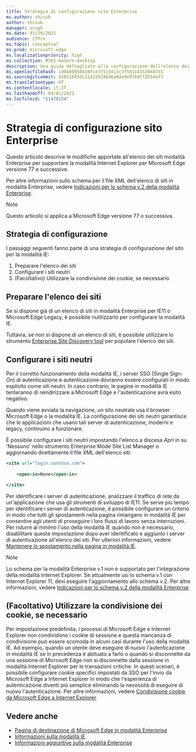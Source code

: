 ```yaml
---
title: Strategia di configurazione sito Enterprise
ms.author: shisub
author: shisub
manager: srugh
ms.date: 03/29/2021
audience: ITPro
ms.topic: conceptual
ms.prod: microsoft-edge
ms.localizationpriority: high
ms.collection: M365-modern-desktop
description: Una guida dettagliata alla configurazione dell'elenco dei siti modalità Enterprise per la modalità Internet Explorer.
ms.openlocfilehash: 1d0b80950439fce77513413c3f5d1143538487d1
ms.sourcegitcommit: 93851b83dc11422924646a04a9e0f60ff2554af7
ms.translationtype: HT
ms.contentlocale: it-IT
ms.lasthandoff: 04/01/2021
ms.locfileid: "11470154"
---
```

# <a name="enterprise-site-configuration-strategy"></a>Strategia di configurazione sito Enterprise

Questo articolo descrive le modifiche apportate all'elenco dei siti modalità Enterprise per supportare la modalità Internet Explorer per Microsoft Edge versione 77 e successive.

Per altre informazioni sullo schema per il file XML dell'elenco di siti in modalità Enterprise, vedere [Indicazioni per lo schema v.2 della modalità Enterprise](/internet-explorer/ie11-deploy-guide/enterprise-mode-schema-version-2-guidance).

> [!NOTE]
> Questo articolo si applica a Microsoft Edge versione 77 o successiva.
<!--
## Updated schema elements

The following table describes the \<open-in app\> element added to the v.2 of the Enterprise Mode schema:

| **Element** | **Description** |
| --- | --- |
| \<open-in app="**true**"\> | A child element that controls what browser is used for sites. This element is required for sites that need to **open in IE11**.|

**Example:**

``` xml
<site url="contoso.com">

  <open-in app="true">IE11</open-in>

</site>
```

The following table shows the possible values of the \<open-in\> element:

| **Value** | **Description** |
| --- | --- |
| **\<open-in\>IE11\</open-in\>** | Opens the site in IE mode or a full IE11 window. To enable IE mode, see [Configure IE mode policies](./edge-ie-mode-policies.md)|
| **\<open-in app="**true**"\>IE11\</open-in\>** | Opens the site in a full IE11 window |
| **\<open-in\>MSEdge\</open-in\>** | Opens the site in Microsoft Edge |
| **\<open-in\>None or not specified\</open-in\>** | Opens the site in the default browser or in the browser where the user navigated to the site. |
|**\<open-in\>Configurable\</open-in\>** | Allows the site to participate in IE mode engine determination. To learn more, see [Learn about Configurable sites in IE mode](edge-learnmore-configurable-sites-ie-mode.md).  |

>[!NOTE]
> The attribute app=**"true"** is only recognized when associated to _'open-in' IE11_. Adding it to the other 'open-in' elements won't change browser behavior.   -->

## <a name="configuration-strategy"></a>Strategia di configurazione

I passaggi seguenti fanno parte di una strategia di configurazione del sito per la modalità IE:
1. Preparare l'elenco dei siti
2. Configurare i siti neutri
3. (Facoltativo) Utilizzare la condivisione dei cookie, se necessario

<!--
Step 1.  – if you don’t have one use Site Discovery Step-by-Step
Step 2 – Neutral sites + sticky mode
        Use more examples and explain sticky mode better
Step 3 – If that doesn’t cover your needs, then use Cookie sharing -->

## <a name="prepare-your-site-list"></a>Preparare l'elenco dei siti

Se si dispone già di un elenco di siti in modalità Enterprise per IE11 o Microsoft Edge Legacy, è possibile riutilizzarlo per configurare la modalità IE.

Tuttavia, se non si dispone di un elenco di siti, è possibile utilizzare lo strumento [Enterprise Site Discovery tool](https://docs.microsoft.com/deployedge/edge-ie-mode-site-discovery) per popolare l'elenco dei siti.

## <a name="configure-neutral-sites"></a>Configurare i siti neutri

Per il corretto funzionamento della modalità IE, i server SSO (Single Sign-On) di autenticazione e autenticazione dovranno essere configurati in modo esplicito come siti neutri. In caso contrario, le pagine in modalità IE tenteranno di reindirizzare a Microsoft Edge e l'autenticazione avrà esito negativo.

Quando viene avviata la navigazione, un sito neutrale usa il browser Microsoft Edge o la modalità IE. La configurazione dei siti neutri garantisce che le applicazioni che usano tali server di autenticazione, moderni e legacy, continuino a funzionare.

È possibile configurare i siti neutri impostando l'elenco a discesa *Apri in* su 'Nessuno' nello strumento Enterprise Mode Site List Manager o aggiornando direttamente il file XML dell'elenco siti:

``` xml
<site url="login.contoso.com">
   
    <open-in>None</open-in>

</site>
```

Per identificare i server di autenticazione, analizzare il traffico di rete da un'applicazione che usa gli strumenti di sviluppo di IE11. Se serve più tempo per identificare i server di autenticazione, è possibile configurare un criterio in modo che tutti gli spostamenti nella pagina rimangano in modalità IE per consentire agli utenti di proseguire i loro flussi di lavoro senza interruzioni. Per ridurre al minimo l'uso della modalità IE quando non è necessario, disabilitare questa impostazione dopo aver identificato e aggiunto i server di autenticazione all'elenco dei siti. Per ulteriori informazioni, vedere [Mantenere lo spostamento nella pagina in modalità IE](https://docs.microsoft.com/deployedge/edge-learnmore-inpage-nav).

>[!NOTE]
   >Lo schema per la modalità Enterprise v.1 non è supportato per l'integrazione della modalità Internet Explorer. Se attualmente usi lo schema v.1 con Internet Explorer 11, devi eseguire l'aggiornamento allo schema v.2. Per altre informazioni, vedere [Indicazioni per lo schema v.2 della modalità Enterprise](/internet-explorer/ie11-deploy-guide/enterprise-mode-schema-version-2-guidance).

## <a name="optional-use-cookie-sharing-if-necessary"></a>(Facoltativo) Utilizzare la condivisione dei cookie, se necessario

Per impostazione predefinita, i processi di Microsoft Edge e Internet Explorer non condividono i cookie di sessione e questa mancanza di condivisione può essere scomoda in alcuni casi durante l'uso della modalità IE. Ad esempio, quando un utente deve eseguire di nuovo l'autenticazione in modalità IE se in precedenza è abituato a farlo o quando si disconnette da una sessione di Microsoft Edge non si disconnette dalla sessione in modalità Internet Explorer per le transazioni critiche. In questi scenari, è possibile configurare cookie specifici impostati da SSO per l'invio da Microsoft Edge a Internet Explorer in modo che l'esperienza di autenticazione diventi più semplice eliminando la necessità di eseguire di nuovo l'autenticazione. Per altre informazioni, vedere [Condivisione cookie da Microsoft Edge a Internet Explorer](https://docs.microsoft.com/deployedge/edge-ie-mode-add-guidance-cookieshare).

## <a name="see-also"></a>Vedere anche

- [Pagina di destinazione di Microsoft Edge in modalità Enterprise](https://aka.ms/EdgeEnterprise)
- [Informazioni sulla modalità IE](./edge-ie-mode.md)
- [Informazioni aggiuntive sulla modalità Enterprise](/internet-explorer/ie11-deploy-guide/enterprise-mode-overview-for-ie11)
